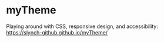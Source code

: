 # myTheme

Playing around with CSS, responsive design, and accessibility:
https://slynch-github.github.io/myTheme/

